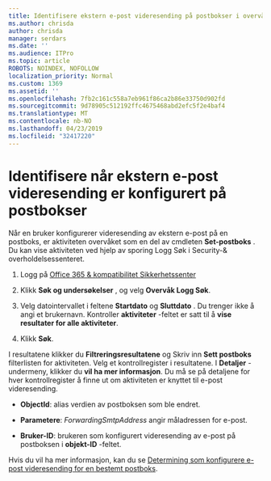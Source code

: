 ```yaml
---
title: Identifisere ekstern e-post videresending på postbokser i overvåkingslogger
ms.author: chrisda
author: chrisda
manager: serdars
ms.date: ''
ms.audience: ITPro
ms.topic: article
ROBOTS: NOINDEX, NOFOLLOW
localization_priority: Normal
ms.custom: 1369
ms.assetid: ''
ms.openlocfilehash: 7fb2c161c558a7eb961f86ca2b86e33750d902fd
ms.sourcegitcommit: 9d78905c512192ffc4675468abd2efc5f2e4baf4
ms.translationtype: MT
ms.contentlocale: nb-NO
ms.lasthandoff: 04/23/2019
ms.locfileid: "32417220"
---
```

# <a name="identify-when-external-email-forwarding-is-configured-on-mailboxes"></a>Identifisere når ekstern e-post videresending er konfigurert på postbokser

Når en bruker konfigurerer videresending av ekstern e-post på en postboks, er aktiviteten overvåket som en del av cmdleten **Set-postboks** . Du kan vise aktiviteten ved hjelp av sporing Logg Søk i Security-& overholdelsessenteret.

1. Logg på [Office 365 & kompatibilitet Sikkerhetssenter](https://protection.office.com/)

2. Klikk **Søk og undersøkelser** , og velg **Overvåk Logg Søk**.

3. Velg datointervallet i feltene **Startdato** og **Sluttdato** . Du trenger ikke å angi et brukernavn. Kontroller **aktiviteter** -feltet er satt til å **vise resultater for alle aktiviteter**.

4. Klikk **Søk**.

I resultatene klikker du **Filtreringsresultatene** og Skriv inn **Sett postboks** filterlisten for aktiviteten. Velg et kontrollregister i resultatene. I **Detaljer** -undermeny, klikker du **vil ha mer informasjon**. Du må se på detaljene for hver kontrollregister å finne ut om aktiviteten er knyttet til e-post videresending.

- **ObjectId**: alias verdien av postboksen som ble endret.

- **Parametere**: _ForwardingSmtpAddress_ angir måladressen for e-post.

- **Bruker-ID**: brukeren som konfigurert videresending av e-post på postboksen i **objekt-ID** -feltet.

Hvis du vil ha mer informasjon, kan du se [Determining som konfigurere e-post videresending for en bestemt postboks](https://docs.microsoft.com/office365/securitycompliance/auditing-troubleshooting-scenarios#determining-who-set-up-email-forwarding-for-a-mailbox).
